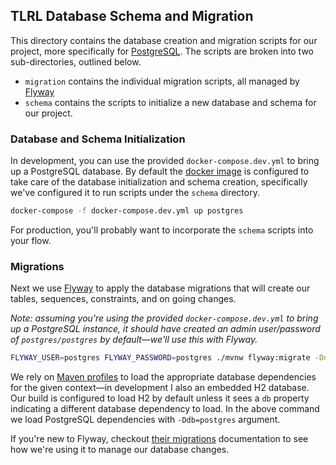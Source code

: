 ## TLRL Database Schema and Migration

This directory contains the database creation and migration scripts for our project, more specifically for [PostgreSQL](https://www.postgresql.org/). The scripts are broken into two sub-directories, outlined below.

  - `migration` contains the individual migration scripts, all managed by [Flyway](https://flywaydb.org)
  - `schema` contains the scripts to initialize a new database and schema for our project. 

### Database and Schema Initialization

In development, you can use the provided `docker-compose.dev.yml` to bring up a PostgreSQL database. By default the [docker image](https://hub.docker.com/_/postgres) is configured to take care of the database initialization and schema creation, specifically we've configured it to run scripts under the `schema` directory.

```bash
docker-compose -f docker-compose.dev.yml up postgres
```

For production, you'll probably want to incorporate the `schema` scripts into your flow.

### Migrations

Next we use [Flyway](https://flywaydb.org) to apply the database migrations that will create our tables, sequences, constraints, and on going changes.

_Note: assuming you're using the provided `docker-compose.dev.yml` to bring up a PostgreSQL instance, it should have created an admin user/password of `postgres/postgres` by default&mdash;we'll use this with Flyway._

```bash
FLYWAY_USER=postgres FLYWAY_PASSWORD=postgres ./mvnw flyway:migrate -Ddb=postgres
```

We rely on [Maven profiles](http://maven.apache.org/guides/introduction/introduction-to-profiles.html) to load the appropriate database dependencies for the given context&mdash;in development I also an embedded H2 database.
Our build is configured to load H2 by default unless it sees a `db` property indicating a different database dependency to load. In the above command we load PostgreSQL dependencies with `-Ddb=postgres` argument.

If you're new to Flyway, checkout [their migrations](https://flywaydb.org/documentation/migrations) documentation to see how we're using it to manage our database changes. 


